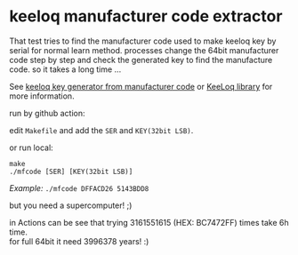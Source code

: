 # keeloq manufacturer code extractor
That test tries to find the manufacturer code used to make keeloq key by serial for normal learn method. processes change the 64bit manufacturer code step by step and check the generated key to find the manufacture code. so it takes a long time ...

See [keeloq key generator from manufacturer code](https://github.com/ioelectro/hcs-programmer-soft) or [KeeLoq library](https://github.com/liyanboy74/KeeLoq) for more information.

run by github action:

edit `Makefile` and add the `SER` and `KEY(32bit LSB)`.

or run local:
```
make
./mfcode [SER] [KEY(32bit LSB)] 
```
*Example:* `./mfcode DFFACD26 5143BDD8`

but you need a supercomputer! ;)

in Actions can be see that trying 3161551615 (HEX: BC7472FF) times take 6h time.<br>
for full 64bit it need 3996378 years! :)



